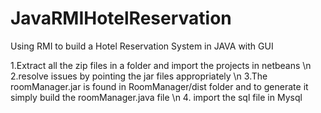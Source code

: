# JavaRMIHotelReservation
Using RMI to build a Hotel Reservation System in JAVA with GUI

1.Extract all the zip files in a folder and import the projects in netbeans \n
2.resolve issues by pointing the jar files appropriately \n
3.The roomManager.jar is found in RoomManager/dist folder and to generate it simply build the roomManager.java file \n
4. import the sql file in Mysql

